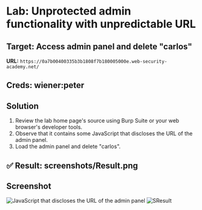 # Lab: Unprotected admin functionality with unpredictable URL
## Target: Access admin panel and delete "carlos"

**URL:** `https://0a7b00400335b3b1808f7b180005000e.web-security-academy.net/`
## Creds: wiener:peter

## Solution
1. Review the lab home page's source using Burp Suite or your web browser's developer tools.
2. Observe that it contains some JavaScript that discloses the URL of the admin panel.
3. Load the admin panel and delete "carlos".

## ✅ Result: screenshots/Result.png

## Screenshot
![JavaScript that discloses the URL of the admin panel](screenshots/admin-js.png)
![SResult](screenshots/Result.png)